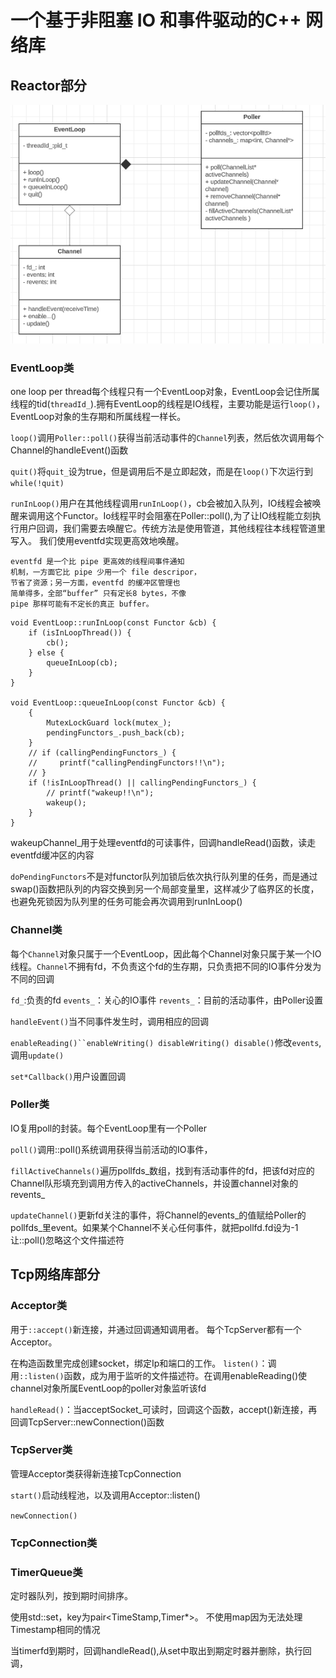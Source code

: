 # 一个基于非阻塞 IO 和事件驱动的C++ 网络库

## Reactor部分
![](https://github.com/zxll0106/muduo_net_zxl/blob/main/muduo_reactor.PNG)

### EventLoop类
one loop per thread每个线程只有一个EventLoop对象，EventLoop会记住所属线程的tid(`threadId_`).拥有EventLoop的线程是IO线程，主要功能是运行`loop()`，EventLoop对象的生存期和所属线程一样长。

`loop()`调用`Poller::poll()`获得当前活动事件的`Channel`列表，然后依次调用每个Channel的handleEvent()函数

`quit()`将`quit_`设为true，但是调用后不是立即起效，而是在`loop()`下次运行到`while(!quit)`

`runInLoop()`用户在其他线程调用`runInLoop()`，cb会被加入队列，IO线程会被唤醒来调用这个Functor。Io线程平时会阻塞在Poller::poll(),为了让IO线程能立刻执行用户回调，我们需要去唤醒它。传统方法是使用管道，其他线程往本线程管道里写入。
我们使用eventfd实现更高效地唤醒。
```
eventfd 是一个比 pipe 更高效的线程间事件通知
机制，一方面它比 pipe 少用一个 file descripor，
节省了资源；另一方面，eventfd 的缓冲区管理也
简单得多，全部“buffer” 只有定长8 bytes，不像
pipe 那样可能有不定长的真正 buffer。
```
```
void EventLoop::runInLoop(const Functor &cb) {
    if (isInLoopThread()) {
        cb();
    } else {
        queueInLoop(cb);
    }
}

void EventLoop::queueInLoop(const Functor &cb) {
    {
        MutexLockGuard lock(mutex_);
        pendingFunctors_.push_back(cb);
    }
    // if (callingPendingFunctors_) {
    //     printf("callingPendingFunctors!!\n");
    // }
    if (!isInLoopThread() || callingPendingFunctors_) {
        // printf("wakeup!!\n");
        wakeup();
    }
}
```
wakeupChannel_用于处理eventfd的可读事件，回调handleRead()函数，读走eventfd缓冲区的内容

`doPendingFunctors`不是对functor队列加锁后依次执行队列里的任务，而是通过swap()函数把队列的内容交换到另一个局部变量里，这样减少了临界区的长度，也避免死锁因为队列里的任务可能会再次调用到runInLoop()

### Channel类



每个`Channel`对象只属于一个EventLoop，因此每个Channel对象只属于某一个IO线程。`Channel`不拥有fd，不负责这个fd的生存期，只负责把不同的IO事件分发为不同的回调

`fd_`:负责的fd
`events_`：关心的IO事件
`revents_`：目前的活动事件，由Poller设置

`handleEvent()`当不同事件发生时，调用相应的回调

`enableReading()``enableWriting() disableWriting() disable()`修改`events`,调用`update()`

`set*Callback()`用户设置回调

### Poller类

IO复用poll的封装。每个EventLoop里有一个Poller

`poll()`调用::poll()系统调用获得当前活动的IO事件，

`fillActiveChannels()`遍历pollfds_数组，找到有活动事件的fd，把该fd对应的Channel队形填充到调用方传入的activeChannels，并设置channel对象的revents_

`updateChannel()`更新fd关注的事件，将Channel的events_的值赋给Poller的pollfds_里event。如果某个Channel不关心任何事件，就把pollfd.fd设为-1让::poll()忽略这个文件描述符

## Tcp网络库部分
### Acceptor类

用于`::accept()`新连接，并通过回调通知调用者。
每个TcpServer都有一个Acceptor。

在构造函数里完成创建socket，绑定Ip和端口的工作。
`listen()`：调用`::listen()`函数，成为用于监听的文件描述符。在调用enableReading()使channel对象所属EventLoop的poller对象监听该fd

`handleRead()`：当acceptSocket_可读时，回调这个函数，accept()新连接，再回调TcpServer::newConnection()函数

### TcpServer类
管理Acceptor类获得新连接TcpConnection

`start()`启动线程池，以及调用Acceptor::listen()

`newConnection()`

### TcpConnection类

### TimerQueue类

定时器队列，按到期时间排序。

使用std::set，key为pair<TimeStamp,Timer*>。
不使用map因为无法处理Timestamp相同的情况

当timerfd到期时，回调handleRead(),从set中取出到期定时器并删除，执行回调，






